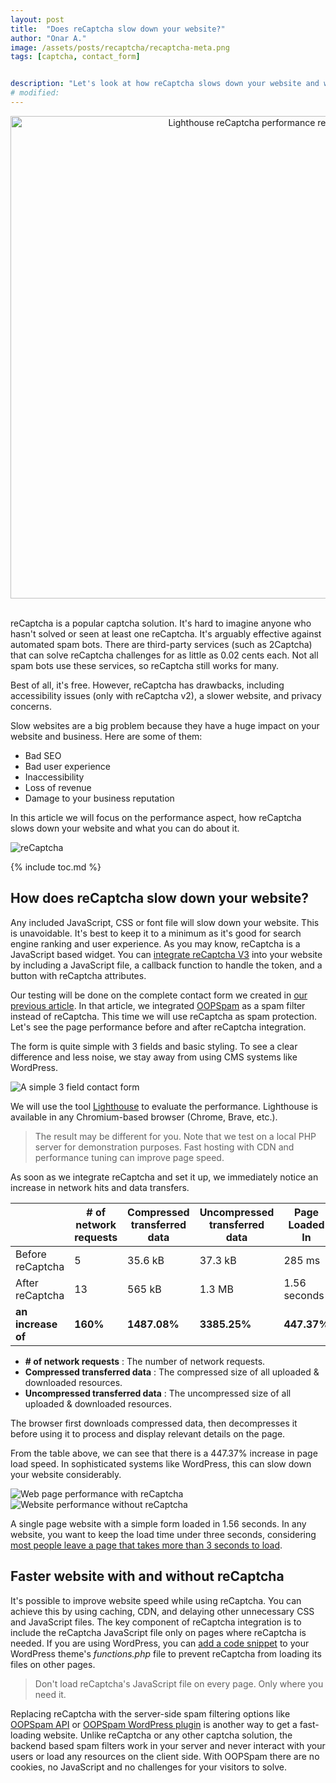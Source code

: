 ```yaml
---
layout: post
title:  "Does reCaptcha slow down your website?"
author: "Onar A."
image: /assets/posts/recaptcha/recaptcha-meta.png
tags: [captcha, contact_form]


description: "Let's look at how reCaptcha slows down your website and what you can do about it. Performance Analyses & Alternatives"
# modified: 
---
```

<center>
<img width="772" alt="Lighthouse reCaptcha performance results" src="/blog/assets/posts/recaptcha/recaptcha-header.webp">
</center>
<br/>

reCaptcha is a popular captcha solution. It's hard to imagine anyone who hasn't solved or seen at least one reCaptcha. It's arguably effective against automated spam bots. There are third-party services (such as 2Captcha) that can solve reCaptcha challenges for as little as 0.02 cents each. Not all spam bots use these services, so reCaptcha still works for many.

Best of all, it's free. However, reCaptcha has drawbacks, including accessibility issues (only with reCaptcha v2), a slower website, and privacy concerns.

Slow websites are a big problem because they have a huge impact on your website and business. Here are some of them:

- Bad SEO
- Bad user experience
- Inaccessibility
- Loss of revenue
- Damage to your business reputation

In this article we will focus on the performance aspect, how reCaptcha slows down your website and what you can do about it.

![reCaptcha](/blog/assets/posts/recaptcha/reCaptcha.png "reCaptcha")

{% include toc.md %}

## How does reCaptcha slow down your website?

Any included JavaScript, CSS or font file will slow down your website. This is unavoidable. It's best to keep it to a minimum as it's good for search engine ranking and user experience. As you may know, reCaptcha is a JavaScript based widget. You can [integrate reCaptcha V3](https://developers.google.com/recaptcha/docs/v3) into your website by including a JavaScript file, a callback function to handle the token, and a button with reCaptcha attributes.

Our testing will be done on the complete contact form we created in [our previous article](https://www.oopspam.com/blog/contact-form-with-PHP). In that article, we integrated [OOPSpam](https://www.oopspam.com/) as a spam filter instead of reCaptcha. This time we will use reCaptcha as spam protection. Let's see the page performance before and after reCaptcha integration.

The form is quite simple with 3 fields and basic styling. To see a clear difference and less noise, we stay away from using CMS systems like WordPress. 

![A simple 3 field contact form](/blog/assets/posts/recaptcha/cf.png "A simple 3 field contact form")


We will use the tool [Lighthouse](https://web.dev/performance-scoring/) to evaluate the performance. Lighthouse is available in any Chromium-based browser (Chrome, Brave, etc.).

> The result may be different for you. Note that we test on a local PHP server for demonstration purposes. Fast hosting with CDN and performance tuning can improve page speed.

As soon as we integrate reCaptcha and set it up, we immediately notice an increase in network hits and data transfers.

<table>
  <thead>
    <tr>
      <th>&nbsp;</th>
      <th># of network requests</th>
      <th>Compressed transferred data</th>
      <th>Uncompressed transferred data</th>
      <th>Page Loaded In</th>
    </tr>
  </thead>
  <tbody>
    <tr>
      <td>Before reCaptcha</td>
      <td>5</td>
      <td>35.6 kB</td>
      <td>37.3 kB</td>
      <td>285 ms</td>
    </tr>
    <tr>
      <td>After reCaptcha</td>
      <td>13</td>
      <td>565 kB</td>
      <td>1.3 MB</td>
      <td>1.56 seconds</td>
    </tr>
    <tr>
      <td><strong>an increase of</strong></td>
      <td><strong>160%</strong></td>
      <td><strong>1487.08%</strong></td>
      <td><strong>3385.25%</strong></td>
      <td><strong>447.37%</strong></td>
    </tr>
  </tbody>
</table>

- **# of network requests** : The number of network requests.
- **Compressed transferred data** : The compressed size of all uploaded & downloaded resources.
- **Uncompressed transferred data** : The uncompressed size of all uploaded & downloaded resources.

The browser first downloads compressed data, then decompresses it before using it to process and display relevant details on the page. 

From the table above, we can see that there is a 447.37% increase in page load speed. In sophisticated systems like WordPress, this can slow down your website considerably. 

![Web page performance with reCaptcha](/blog/assets/posts/recaptcha/page-with-reCaptcha.png "Web page performance with reCaptcha")
![Website performance without reCaptcha](/blog/assets/posts/recaptcha/page-without-reCaptcha.png "Website performance without reCaptcha")

A single page website with a simple form loaded in 1.56 seconds. In any website, you want to keep the load time under three seconds, considering [most people leave a page that takes more than 3 seconds to load](https://about.fb.com/news/2017/08/news-feed-fyi-showing-you-stories-that-link-to-faster-loading-webpages/).

## Faster website with and without reCaptcha

It's possible to improve website speed while using reCaptcha. You can achieve this by using caching, CDN, and delaying other unnecessary CSS and JavaScript files. The key component of reCaptcha integration is to include the reCaptcha JavaScript file only on pages where reCaptcha is needed. If you are using WordPress, you can [add a code snippet](https://wordpress.ezoic.com/how-to-improve-site-speed-while-using-recaptcha/) to your WordPress theme's _functions.php_ file to prevent reCaptcha from loading its files on other pages.

> Don't load reCaptcha's JavaScript file on every page. Only where you need it.

Replacing reCaptcha with the server-side spam filtering options like [OOPSpam API](https://www.oopspam.com/) or [OOPSpam WordPress plugin](https://wordpress.org/plugins/oopspam-anti-spam/) is another way to get a fast-loading website. Unlike reCaptcha or any other captcha solution, the backend based spam filters work in your server and never interact with your users or load any resources on the client side. With OOPSpam there are no cookies, no JavaScript and no challenges for your visitors to solve.